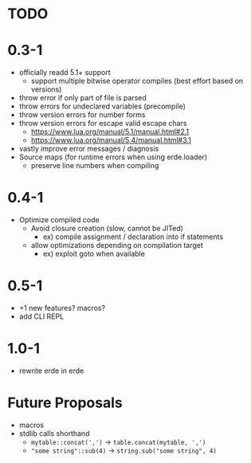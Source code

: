 # TODO

# 0.3-1

- officially readd 5.1+ support
  - support multiple bitwise operator compiles (best effort based on versions)
- throw error if only part of file is parsed
- throw errors for undeclared variables (precompile)
- throw version errors for number forms
- throw version errors for escape valid escape chars
  - https://www.lua.org/manual/5.1/manual.html#2.1
  - https://www.lua.org/manual/5.4/manual.html#3.1
- vastly improve error messages / diagnosis
- Source maps (for runtime errors when using erde.loader)
  - preserve line numbers when compiling

# 0.4-1

- Optimize compiled code
  - Avoid closure creation (slow, cannot be JITed)
    - ex) compile assignment / declaration into if statements
  - allow optimizations depending on compilation target
    - ex) exploit goto when available

# 0.5-1

- +1 new features? macros?
- add CLI REPL

# 1.0-1

- rewrite erde in erde

# Future Proposals

- macros
- stdlib calls shorthand
  - `mytable::concat(',')` -> `table.concat(mytable, ',')`
  - `"some string"::sub(4)` -> `string.sub("some string", 4)`
